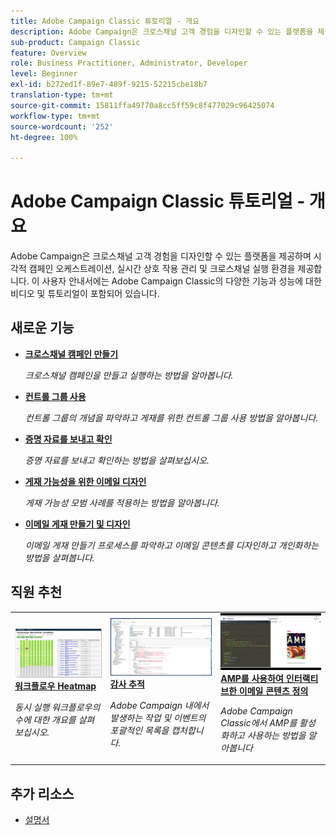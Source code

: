 ```yaml
---
title: Adobe Campaign Classic 튜토리얼 - 개요
description: Adobe Campaign은 크로스채널 고객 경험을 디자인할 수 있는 플랫폼을 제공하며 시각적 캠페인 오케스트레이션, 실시간 상호 작용 관리 및 크로스채널 실행 환경을 제공합니다. 이 사용자 안내서에는 Adobe Campaign Standard의 다양한 기능과 성능에 대한 비디오 및 튜토리얼이 포함되어 있습니다.
sub-product: Campaign Classic
feature: Overview
role: Business Practitioner, Administrator, Developer
level: Beginner
exl-id: b272ed1f-89e7-489f-9215-52215cbe18b7
translation-type: tm+mt
source-git-commit: 15811ffa49770a8cc5ff59c8f477029c96425074
workflow-type: tm+mt
source-wordcount: '252'
ht-degree: 100%

---
```


# Adobe Campaign Classic 튜토리얼 - 개요

Adobe Campaign은 크로스채널 고객 경험을 디자인할 수 있는 플랫폼을 제공하며 시각적 캠페인 오케스트레이션, 실시간 상호 작용 관리 및 크로스채널 실행 환경을 제공합니다. 이 사용자 안내서에는 Adobe Campaign Classic의 다양한 기능과 성능에 대한 비디오 및 튜토리얼이 포함되어 있습니다.

## 새로운 기능

* **[크로스채널 캠페인 만들기](/help/orchestrating-campaigns/cross-channel-campaigns.md)**

   *크로스채널 캠페인을 만들고 실행하는 방법을 알아봅니다.*

* **[컨트롤 그룹 사용](/help/sending-messages/email-channel/use-control-groups.md)**

   *컨트롤 그룹의 개념을 파악하고 게재를 위한 컨트롤 그룹 사용 방법을 알아봅니다.*

* **[증명 자료를 보내고 확인](/help/sending-messages/email-channel/send-and-validate-proofs.md)**

   *증명 자료를 보내고 확인하는 방법을 살펴보십시오.*

* **[게재 가능성을 위한 이메일 디자인](/help/sending-messages/email-channel/design-emails-for-deliverability.md)**

   *게재 가능성 모범 사례를 적용하는 방법을 알아봅니다.*

* **[이메일 게재 만들기 및 디자인](/help/sending-messages/email-channel/create-and-design-email-deliveries.md)**

   *이메일 게재 만들기 프로세스를 파악하고 이메일 콘텐츠를 디자인하고 개인화하는 방법을 살펴봅니다.*


## 직원 추천

<table>
<tr>
  <td>
    <a href="./monitoring-campaign-classic/workflow-heatmap.md">
      <img alt="워크플로우 Heatmap(비디오)" src="./assets/workflow-heatmap.png"/>
    </a>
    <div>
      <a href="./monitoring-campaign-classic/workflow-heatmap.md">
    <strong>워크플로우 Heatmap</strong>
    </a>
    </div>
    <p>
    <em>동시 실행 워크플로우의 수에 대한 개요를 살펴보십시오.</em>
    <p>
  </td>
   <td>
    <a href="./monitoring-campaign-classic/audit-trail.md">
      <img alt="감사 추적(비디오)" src="./assets/acc-audit-trail-thumb.png" />
    </a>
    <div>
      <a href="./monitoring-campaign-classic/audit-trail.md">
    <strong>감사 추적</strong>
    </a>
    </div> 
    <p>
    <em>Adobe Campaign 내에서 발생하는 작업 및 이벤트의 포괄적인 목록을 캡처합니다.</em>
    <p>
  </td>
  <td>
    <a href="./sending-messages/email-channel/defining-interactive-email-content-with-amp.md">
      <img alt="AMP를 사용하여 인터랙티브한 이메일 콘텐츠 정의(비디오)" src="./assets/29940.png" />
    </a>
    <div>
      <a href="./sending-messages/email-channel/defining-interactive-email-content-with-amp.md">
    <strong>AMP를 사용하여 인터랙티브한 이메일 콘텐츠 정의</strong>
    </a>
    </div>
    <p>
    <em>Adobe Campaign Classic에서 AMP를 활성화하고 사용하는 방법을 알아봅니다 </em>
    <p>
  </td>
</tr>
</table>

## 추가 리소스

* [설명서](https://docs.adobe.com/content/help/ko-KR/campaign-classic/using/getting-started/starting-with-adobe-campaign/about-adobe-campaign-classic.html)
